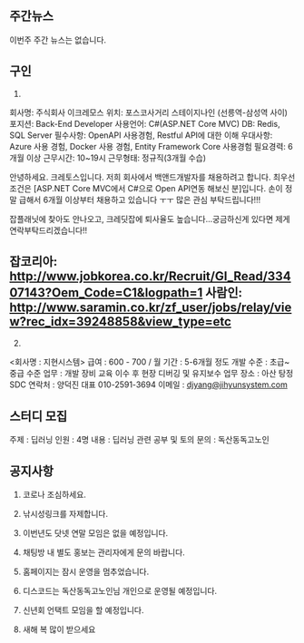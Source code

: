 ## 주간뉴스
이번주 주간 뉴스는 없습니다.

## 구인 
1.
회사명: 주식회사 이크레모스
위치: 포스코사거리 스테이지나인 (선릉역-삼성역 사이)
포지션: Back-End Developer
사용언어: C#(ASP.NET Core MVC)
DB: Redis, SQL Server
필수사항: OpenAPI 사용경험, Restful API에 대한 이해
우대사항: Azure 사용 경험, Docker 사용 경험, Entity Framework Core 사용경험
필요경력: 6개월 이상
근무시간: 10~19시
근무형태: 정규직(3개월 수습)

안녕하세요. 크레토스입니다.
저희 회사에서 백앤드개발자를 채용하려고 합니다.
최우선 조건은 [ASP.NET Core MVC에서 C#으로 Open API연동 해보신 분]입니다.
손이 정말 급해서 6개월 이상부터 채용하고 있습니다 ㅜㅜ
많은 관심 부탁드립니다!!!

잡플래닛에 찾아도 안나오고, 크레딧잡에 퇴사율도 높습니다...궁금하신게 있다면 제게 연락부탁드리겠습니다!!

잡코리아: http://www.jobkorea.co.kr/Recruit/GI_Read/33407143?Oem_Code=C1&logpath=1
사람인: http://www.saramin.co.kr/zf_user/jobs/relay/view?rec_idx=39248858&view_type=etc
-------------------------------------------------------------------------
2.
<회사명 : 지현시스템>
급여 : 600 - 700 / 월
기간 : 5-6개월 정도
개발 수준 : 초급~중급 수준
업무 : 개발 장비 교육 이수 후 현장 디버깅 및 유지보수
업무 장소 : 아산 탕정 SDC
연락처 : 양덕진 대표 010-2591-3694
이메일 : djyang@jihyunsystem.com

## 스터디 모집
주제 : 딥러닝
인원 : 4명
내용 : 딥러닝 관련 공부 및 토의
문의 : 독산동독고노인

## 공지사항

1) 코로나 조심하세요.

2) 낚시성링크를 자제합니다.

3) 이번년도 닷넷 연말 모임은 없을 예정입니다. 

4) 채팅방 내 별도 홍보는 관리자에게 문의 바랍니다.

5) 홈페이지는 잠시 운영을 멈추었습니다.

6) 디스코드는 독산동독고노인님 개인으로 운영될 예정입니다.

7) 신년회 언택트 모임을 할 예정입니다.

8) 새해 복 많이 받으세요
